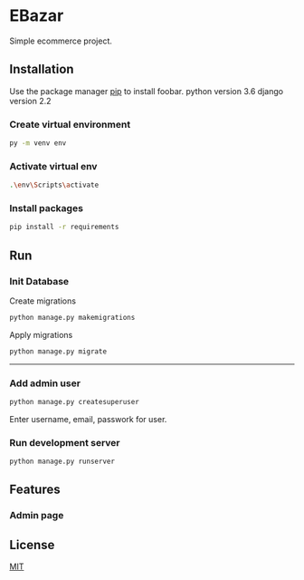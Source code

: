 # EBazar

Simple ecommerce project.


## Installation
Use the package manager [pip](https://pip.pypa.io/en/stable/) to install foobar.
python version 3.6
django version 2.2

### Create virtual environment
```bash
py -m venv env
```

### Activate virtual env
```bash
.\env\Scripts\activate
```

### Install packages
```bash
pip install -r requirements 
```


## Run

### Init Database
Create migrations
```bash
python manage.py makemigrations
```
Apply migrations
```bash
python manage.py migrate
```
---

### Add admin user
```bash
python manage.py createsuperuser
```
Enter username, email, passwork for user.

### Run development server
```bash
python manage.py runserver
```

## Features

### Admin page


## License
[MIT](https://choosealicense.com/licenses/mit/)
